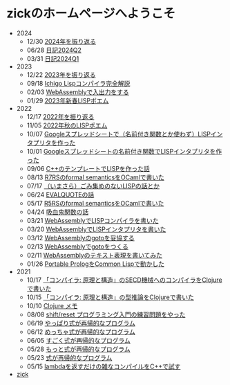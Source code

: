 # zickのホームページへようこそ

* 2024
  * 12/30 [2024年を振り返る](/2024/yearend.md)
  * 06/28 [日記2024Q2](/2024/q2.md)
  * 03/31 [日記2024Q1](/2024/q1.md)
* 2023
  * 12/22 [2023年を振り返る](/2023/yearend.md)
  * 09/18 [Ichigo Lispコンパイラ完全解説](/2023/ichigo.md)
  * 02/03 [WebAssemblyで入出力をする](/2023/read.md)
  * 01/29 [2023年新春LISPポエム](/2023/dice.md)
* 2022
  * 12/17 [2022年を振り返る](/2022/yearend.md)
  * 11/05 [2022年秋のLISPポエム](/2022/diff.md)
  * 10/07 [Googleスプレッドシートで（名前付き関数とか使わず）LISPインタプリタを作った](/2022/sheets2.md)
  * 10/01 [Googleスプレッドシートの名前付き関数でLISPインタプリタを作った](/2022/sheets.md)
  * 09/06 [C++のテンプレートでLISPを作った話](/2022/template.md)
  * 08/13 [R7RSのformal semanticsをOCamlで書いた](/2022/r7rsf.md)
  * 07/17 [（いまさら）ごみ集めのないLISPの話とか](/2022/gc.md)
  * 06/24 [EVALQUOTEの話](/2022/evalquote.md)
  * 05/17 [R5RSのformal semanticsをOCamlで書いた](/2022/r5rsf.md)
  * 04/24 [吸血鬼関数の話](/2022/vampire.md)
  * 03/21 [WebAssemblyでLISPコンパイラを書いた](/2022/wasm_comp.md)
  * 03/20 [WebAssemblyでLISPインタプリタを書いた](/2022/wasm_inter.md)
  * 03/12 [WebAssemblyのgotoを妥協する](/2022/wasm_goto2.md)
  * 02/13 [WebAssemblyでgotoをつくる](/2022/wasm_goto.md)
  * 02/11 [WebAssemblyのテキスト表現を書いてみた](/2022/wasm.md)
  * 01/26 [Portable PrologをCommon Lispで動かした](/2022/portable.md)
* 2021
  * 10/17 [「コンパイラ: 原理と構造」のSECD機械へのコンパイラをClojureで書いた](/2021/compiler.md)
  * 10/15 [「コンパイラ: 原理と構造」の型推論をClojureで書いた](/2021/typeinf.md)
  * 10/10 [Clojure メモ](/2021/clojure.md)
  * 08/08 [shift/reset プログラミング入門の練習問題をやった](/2021/shift.md)
  * 06/19 [やっぱり式が再帰的なプログラム](/2021/recursion5.md)
  * 06/12 [めっちゃ式が再帰的なプログラム](/2021/recursion4.md)
  * 06/05 [すごく式が再帰的なプログラム](/2021/recursion3.md)
  * 05/28 [もっと式が再帰的なプログラム](/2021/recursion2.md)
  * 05/23 [式が再帰的なプログラム](/2021/recursion.md)
  * 05/15 [lambdaを返すだけの雑なコンパイルをC++で試す](/2021/compile.md)
* [zick](/zick.md)
